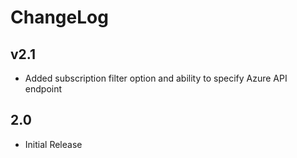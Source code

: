 # ChangeLog

## v2.1

- Added subscription filter option and ability to specify Azure API endpoint

## 2.0

- Initial Release
